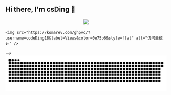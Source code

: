 ## Hi there, I'm csDing 👋

<div align="center"> 
 <img src="https://github-readme-streak-stats.herokuapp.com/?user=codeDing18" /> 
</div>



<!--
 <div align="center">
    
    <a href="https://blog.csdn.net/csding11?spm=1000.2115.3001.5343"><img src="https://img.shields.io/badge/CSDN-论坛-c32136" /></a>&emsp;
  
    <!-- visitor statistics logo 访问量统计徽标 -->
    <img src="https://komarev.com/ghpvc/?username=codeDing18&label=Views&color=0e75b6&style=flat" alt="访问量统计" />
  </div>
-->




 <!-- Snake Code Contribution Map 贪吃蛇代码贡献图 -->
<picture>
  <source media="(prefers-color-scheme: dark)" srcset="https://raw.githubusercontent.com/codeDing18/codeDing18/output/github-contribution-grid-snake-dark.svg">
  <source media="(prefers-color-scheme: light)" srcset="https://raw.githubusercontent.com/codeDing18/codeDing18/output/github-contribution-grid-snake.svg">
  <img alt="github contribution grid snake animation" src="https://raw.githubusercontent.com/codeDing18/codeDing18/output/github-contribution-grid-snake.svg">
</picture>

